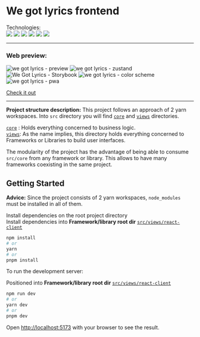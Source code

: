 # We got lyrics frontend

Technologies: <br/>
<img src="https://img.shields.io/badge/-React-20232A?logo=React&logoColor=white"/>
<img src="https://img.shields.io/badge/-Vite.js-6c1991?logo=vite&logoColor=white"/>
<a href="https://www.typescriptlang.org/"><img src="https://img.shields.io/badge/-TypeScript-3178C6?logo=TypeScript&logoColor=white"/></a>
<a href="https://sass-lang.com/"><img src="https://img.shields.io/badge/-Sass-CC6699?logo=Sass&logoColor=white"/></a>
<a href="https://www.framer.com/"><img src="https://img.shields.io/badge/-Framer%20Motion-6c1991?logo=framer"/></a>
<a href="https://storybook.js.org/"><img src="https://img.shields.io/badge/-Storybook-FF4785?logo=Storybook&logoColor=white"/></a>

---


### Web preview:

![we got lyrics - preview](https://github.com/AlanWendorff/we-got-lyrics-frontend/assets/62715512/c54f5a4c-b467-4851-ba1a-d9e7b3f23656)
![we got lyrics - zustand](https://github.com/AlanWendorff/we-got-lyrics-frontend/assets/62715512/ea92d319-6a48-433d-a508-df9d308fd5fd)
![We Got Lyrics - Storybook](https://github.com/AlanWendorff/we-got-lyrics-frontend/assets/62715512/45fd4713-5e59-4f3f-8591-f72790f7c833)
![we got lyrics - color scheme](https://github.com/AlanWendorff/we-got-lyrics-frontend/assets/62715512/6d03acd2-a3a3-4243-bc10-92ca84c79584)
![we got lyrics - pwa](https://github.com/AlanWendorff/we-got-lyrics-frontend/assets/62715512/dd235a25-8cda-4b92-a2d4-2da4dd857fdf)

[Check it out](https://we-got-lyrics.vercel.app/)

---

**Project structure description:** This project follows an approach of 2 yarn workspaces. Into  ```src``` directory you will find  [```core```](https://github.com/AlanWendorff/we-got-lyrics-frontend/tree/develop/src/core) and [```views```](https://github.com/AlanWendorff/we-got-lyrics-frontend/tree/develop/src/views) directories.

[```core```](https://github.com/AlanWendorff/we-got-lyrics-frontend/tree/develop/src/core) : Holds everything concerned to business logic.
<br/>
[```views```](https://github.com/AlanWendorff/we-got-lyrics-frontend/tree/develop/src/views): As the name implies, this directory holds everything concerned to Frameworks or Libraries to build user interfaces.

The modularity of the project has the advantage of being able to consume ```src/core``` from any framework or library. This allows to have many frameworks coexisting in the same project.

## Getting Started

**Advice:** Since the project consists of 2 yarn workspaces, ```node_modules``` must be installed in all of them.

Install dependencies on the root project directory <br/>
Install dependencies into **Framework/library root dir**  [```src/views/react-client```](https://github.com/AlanWendorff/we-got-lyrics-frontend/tree/develop/src/views/react-client)

```bash
npm install
# or
yarn
# or
pnpm install
```
To run the development server:

Positioned into **Framework/library root dir** [```src/views/react-client```](https://github.com/AlanWendorff/we-got-lyrics-frontend/tree/develop/src/views/react-client)

```bash
npm run dev
# or
yarn dev
# or
pnpm dev
```

Open [http://localhost:5173](http://localhost:5173) with your browser to see the result.
